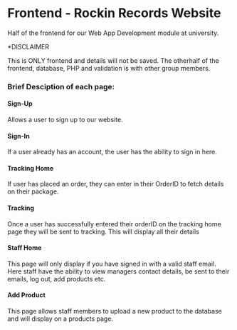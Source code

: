 # Frontend - Rockin Records Website
Half of the frontend for our Web App Development module at university.

*DISCLAIMER

This is ONLY frontend and details will not be saved. The otherhalf of the frontend, database, PHP and validation is with other group members.

### Brief Desciption of each page:
#### Sign-Up
Allows a user to sign up to our website.
#### Sign-In
If a user already has an account, the user has the ability to sign in here.
#### Tracking Home
If user has placed an order, they can enter in their OrderID to fetch details on their package.
#### Tracking
Once a user has successfully entered their orderID on the tracking home page they will be sent to tracking. This will display all their details
#### Staff Home
This page will only display if you have signed in with a valid staff email. Here staff have the ability to view managers contact details, be sent to their emails, log out, add products etc.
#### Add Product
This page allows staff members to upload a new product to the database and will display on a products page.
